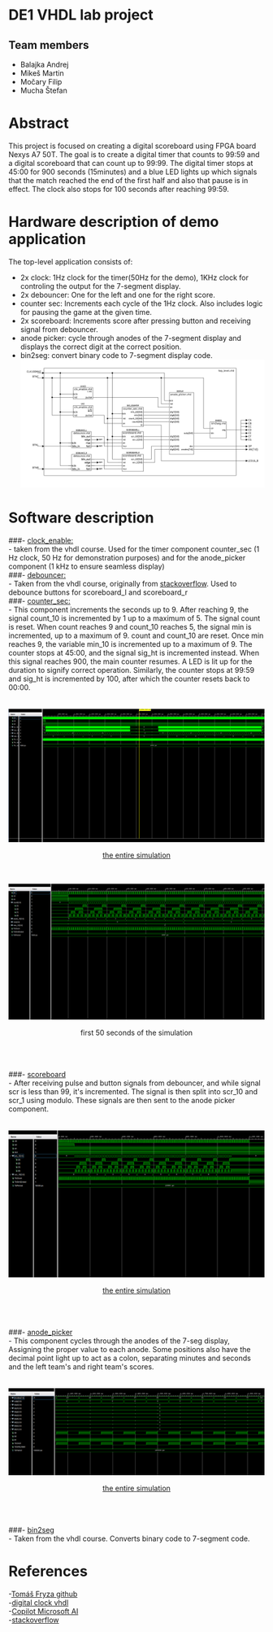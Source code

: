 # DE1 VHDL lab project
## Team members
- Balajka Andrej
- Mikeš Martin
- Močary Filip
- Mucha Štefan

# Abstract
This project is focused on creating a digital scoreboard using FPGA board Nexys A7 50T. 
The goal is to create a digital timer that counts to 99:59 and a digital scoreboard that can count up to 99:99.
The digital timer stops at 45:00 for 900 seconds (15minutes) and a blue LED lights up which signals that the match reached the end of the first half and also that pause is in effect. The clock also stops for 100 seconds after reaching 99:59.
# Hardware description of demo application
The top-level application consists of:
- 2x clock: 1Hz clock for the timer(50Hz for the demo), 1KHz clock for controling the output for the 7-segment display.
- 2x debouncer: One for the left and one for the right score.
- counter sec: Increments each cycle of the 1Hz clock. Also includes logic for pausing the game at the given time.
- 2x scoreboard: Increments score after pressing button and receiving signal from debouncer.
- anode picker: cycle through anodes of the 7-segment display and displays the correct digit at the correct position.
- bin2seg: convert binary code to 7-segment display code. 
![top-level](images/top_level.svg)
# Software description
###- [clock_enable:](https://github.com/baland1/DE1_Digital_clock/blob/main/DE1%20project/Digital_Scoreboard/Digital_Scoreboard.srcs/sources_1/new/clock_enable.vhd)<br/> - taken from the vhdl course. Used for the timer component counter_sec (1 Hz clock, 50 Hz for demonstration purposes) and for the anode_picker component (1 kHz to ensure seamless display)<br/>
###- [debouncer:](https://github.com/baland1/DE1_Digital_clock/blob/main/DE1%20project/Digital_Scoreboard/Digital_Scoreboard.srcs/sources_1/new/debounce.vhd)<br/> - Taken from the vhdl course, originally from [stackoverflow](https://stackoverflow.com/questions/61630181/vhdl-button-debouncing-or-not-as-the-case-may-be). Used to debounce buttons for scoreboard_l and scoreboard_r <br/>
###- [counter_sec:](https://github.com/baland1/DE1_Digital_clock/blob/main/DE1%20project/Digital_Scoreboard/Digital_Scoreboard.srcs/sources_1/new/counter_sec.vhd)<br/> - This component increments the seconds up to 9. After reaching 9, the signal count_10 is incremented by 1 up to a maximum of 5. The signal count is reset. When count reaches 9 and count_10 reaches 5, the signal min is incremented, up to a maximum of 9. count and count_10 are reset. Once min reaches 9, the variable min_10 is incremented up to a maximum of 9. The counter stops at 45:00, and the signal sig_ht is incremented instead. When this signal reaches 900, the main counter resumes. A LED is lit up for the duration to signify correct operation. Similarly, the counter stops at 99:59 and sig_ht is incremented by 100, after which the counter resets back to 00:00.<br/>
<br/><br/>
![counter_sec_1](images/counter_sec_1.png) <p align="center">[the entire simulation](https://github.com/baland1/DE1_Digital_clock/blob/main/DE1%20project/Digital_Scoreboard/Digital_Scoreboard.srcs/sim_1/new/counter_sec_tb.vhd)</p>
<br/><br/>
![counter_sec_2](images/counter_sec_2.png) <p align="center">first 50 seconds of the simulation</p>
<br/><br/><br/>
###- [scoreboard](https://github.com/baland1/DE1_Digital_clock/blob/main/DE1%20project/Digital_Scoreboard/Digital_Scoreboard.srcs/sources_1/new/scoreboard.vhd)<br/> - After receiving pulse and button signals from debouncer, and while signal scr is less than 99, it's incremented. The signal is then split into scr_10 and scr_1 using modulo. These signals are then sent to the anode picker component.<br/><br/><br/>
![scoreboard](images/scoreboard_1.png) <p align="center">[the entire simulation](https://github.com/baland1/DE1_Digital_clock/blob/main/DE1%20project/Digital_Scoreboard/Digital_Scoreboard.srcs/sim_1/new/scoreboard_tb.vhd)</p>
<br/><br/><br/>
###- [anode_picker](https://github.com/baland1/DE1_Digital_clock/blob/main/DE1%20project/Digital_Scoreboard/Digital_Scoreboard.srcs/sources_1/new/anode_picker.vhd)<br/> - This component cycles through the anodes of the 7-seg display, Assigning the proper value to each anode. Some positions also have the decimal point light up to act as a colon, separating minutes and seconds and the left team's and right team's scores.<br/><br/><br/>
![anodepicker](images/anodepicker_1.png) <p align="center">[the entire simulation](https://github.com/baland1/DE1_Digital_clock/blob/main/DE1%20project/Digital_Scoreboard/Digital_Scoreboard.srcs/sim_1/new/anode_picker_tb.vhd)</p>
<br/><br/><br/>
###- [bin2seg](https://github.com/baland1/DE1_Digital_clock/blob/main/DE1%20project/Digital_Scoreboard/Digital_Scoreboard.srcs/sources_1/imports/new/bin2seg.vhd)<br/> - Taken from the vhdl course. Converts binary code to 7-segment code.
  
# References
-[Tomáš Fryza github](https://github.com/tomas-fryza/vhdl-labs/tree/master)<br/>
-[digital clock vhdl](https://www.instructables.com/Digital-Clock-in-VHDL/)<br/>
-[Copilot Microsoft AI](https://copilot.microsoft.com)<br/>
-[stackoverflow](https://stackoverflow.com/questions/61630181/vhdl-button-debouncing-or-not-as-the-case-may-be)


